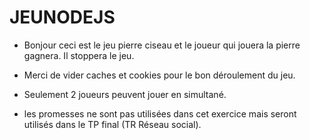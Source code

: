 # JEUNODEJS


- Bonjour ceci est le jeu pierre ciseau et le joueur qui jouera la pierre gagnera.
  Il stoppera le jeu.

- Merci de vider caches et cookies pour le bon déroulement du jeu.

- Seulement 2 joueurs peuvent jouer en simultané.

- les promesses ne sont pas utilisées dans cet exercice mais seront utilisés dans le TP final (TR Réseau social).


